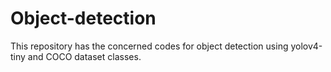 # Object-detection
This repository has the concerned codes for object detection using yolov4-tiny and COCO dataset classes.
